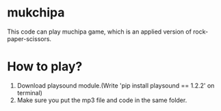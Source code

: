 # mukchipa
This code can play muchipa game, which is an applied version of rock-paper-scissors.

# How to play?
1. Download playsound module.(Write 'pip install playsound == 1.2.2' on terminal)
2. Make sure you put the mp3 file and code in the same folder.
